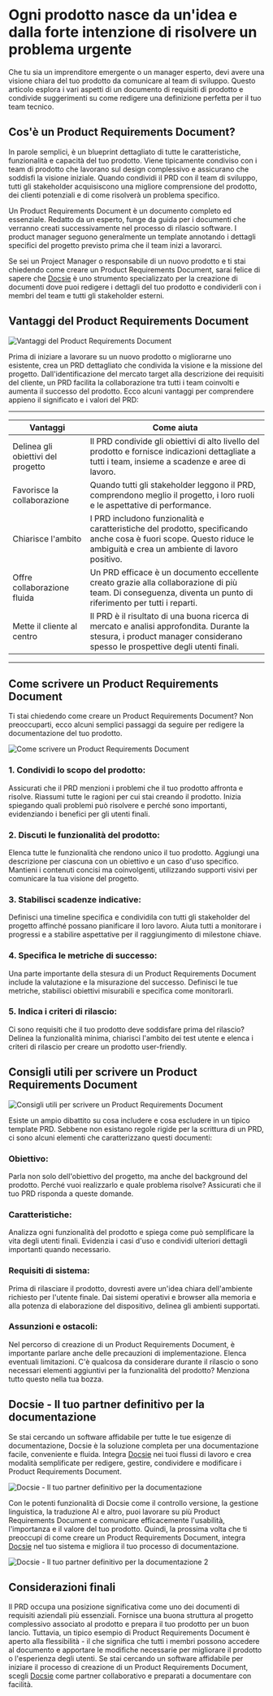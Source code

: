 # Ogni prodotto nasce da un'idea e dalla forte intenzione di risolvere un problema urgente

Che tu sia un imprenditore emergente o un manager esperto, devi avere una visione chiara del tuo prodotto da comunicare al team di sviluppo. Questo articolo esplora i vari aspetti di un documento di requisiti di prodotto e condivide suggerimenti su come redigere una definizione perfetta per il tuo team tecnico.

## Cos'è un Product Requirements Document?

In parole semplici, è un blueprint dettagliato di tutte le caratteristiche, funzionalità e capacità del tuo prodotto. Viene tipicamente condiviso con i team di prodotto che lavorano sul design complessivo e assicurano che soddisfi la visione iniziale. Quando condividi il PRD con il team di sviluppo, tutti gli stakeholder acquisiscono una migliore comprensione del prodotto, dei clienti potenziali e di come risolverà un problema specifico.

Un Product Requirements Document è un documento completo ed essenziale. Redatto da un esperto, funge da guida per i documenti che verranno creati successivamente nel processo di rilascio software. I product manager seguono generalmente un template annotando i dettagli specifici del progetto previsto prima che il team inizi a lavorarci.

Se sei un Project Manager o responsabile di un nuovo prodotto e ti stai chiedendo come creare un Product Requirements Document, sarai felice di sapere che [Docsie](https://www.docsie.io/discovery_call/) è uno strumento specializzato per la creazione di documenti dove puoi redigere i dettagli del tuo prodotto e condividerli con i membri del team e tutti gli stakeholder esterni.

## Vantaggi del Product Requirements Document

![Vantaggi del Product Requirements Document](https://cdn.docsie.io/workspace_PfNzfGj3YfKKtTO4T/doc_QiqgSuNoJpspcExF3/file_w0x51VQJqlm6MGO4B/image4.png)

Prima di iniziare a lavorare su un nuovo prodotto o migliorarne uno esistente, crea un PRD dettagliato che condivida la visione e la missione del progetto. Dall'identificazione del mercato target alla descrizione dei requisiti del cliente, un PRD facilita la collaborazione tra tutti i team coinvolti e aumenta il successo del prodotto. Ecco alcuni vantaggi per comprendere appieno il significato e i valori del PRD:

** **

|Vantaggi|Come aiuta|
|-|-|
|Delinea gli obiettivi del progetto|Il PRD condivide gli obiettivi di alto livello del prodotto e fornisce indicazioni dettagliate a tutti i team, insieme a scadenze e aree di lavoro.|
|Favorisce la collaborazione|Quando tutti gli stakeholder leggono il PRD, comprendono meglio il progetto, i loro ruoli e le aspettative di performance.|
|Chiarisce l'ambito|I PRD includono funzionalità e caratteristiche del prodotto, specificando anche cosa è fuori scope. Questo riduce le ambiguità e crea un ambiente di lavoro positivo.|
|Offre collaborazione fluida|Un PRD efficace è un documento eccellente creato grazie alla collaborazione di più team. Di conseguenza, diventa un punto di riferimento per tutti i reparti.|
|Mette il cliente al centro|Il PRD è il risultato di una buona ricerca di mercato e analisi approfondita. Durante la stesura, i product manager considerano spesso le prospettive degli utenti finali.|
** **

## Come scrivere un Product Requirements Document

Ti stai chiedendo come creare un Product Requirements Document? Non preoccuparti, ecco alcuni semplici passaggi da seguire per redigere la documentazione del tuo prodotto.

![Come scrivere un Product Requirements Document](https://cdn.docsie.io/workspace_PfNzfGj3YfKKtTO4T/doc_QiqgSuNoJpspcExF3/file_kA2rByOmXxWvbOet8/image5.png)

### 1. Condividi lo scopo del prodotto:

Assicurati che il PRD menzioni i problemi che il tuo prodotto affronta e risolve. Riassumi tutte le ragioni per cui stai creando il prodotto. Inizia spiegando quali problemi può risolvere e perché sono importanti, evidenziando i benefici per gli utenti finali.

### 2. Discuti le funzionalità del prodotto:

Elenca tutte le funzionalità che rendono unico il tuo prodotto. Aggiungi una descrizione per ciascuna con un obiettivo e un caso d'uso specifico. Mantieni i contenuti concisi ma coinvolgenti, utilizzando supporti visivi per comunicare la tua visione del progetto.

### 3. Stabilisci scadenze indicative:

Definisci una timeline specifica e condividila con tutti gli stakeholder del progetto affinché possano pianificare il loro lavoro. Aiuta tutti a monitorare i progressi e a stabilire aspettative per il raggiungimento di milestone chiave.

### 4. Specifica le metriche di successo:

Una parte importante della stesura di un Product Requirements Document include la valutazione e la misurazione del successo. Definisci le tue metriche, stabilisci obiettivi misurabili e specifica come monitorarli.

### 5. Indica i criteri di rilascio:

Ci sono requisiti che il tuo prodotto deve soddisfare prima del rilascio? Delinea la funzionalità minima, chiarisci l'ambito dei test utente e elenca i criteri di rilascio per creare un prodotto user-friendly.

## Consigli utili per scrivere un Product Requirements Document

![Consigli utili per scrivere un Product Requirements Document](https://cdn.docsie.io/workspace_PfNzfGj3YfKKtTO4T/doc_QiqgSuNoJpspcExF3/file_8qxdhLqT5afunlR0R/image6.png)

Esiste un ampio dibattito su cosa includere e cosa escludere in un tipico template PRD. Sebbene non esistano regole rigide per la scrittura di un PRD, ci sono alcuni elementi che caratterizzano questi documenti:

### Obiettivo:

Parla non solo dell'obiettivo del progetto, ma anche del background del prodotto. Perché vuoi realizzarlo e quale problema risolve? Assicurati che il tuo PRD risponda a queste domande.

### Caratteristiche:

Analizza ogni funzionalità del prodotto e spiega come può semplificare la vita degli utenti finali. Evidenzia i casi d'uso e condividi ulteriori dettagli importanti quando necessario.

### Requisiti di sistema:

Prima di rilasciare il prodotto, dovresti avere un'idea chiara dell'ambiente richiesto per l'utente finale. Dai sistemi operativi e browser alla memoria e alla potenza di elaborazione del dispositivo, delinea gli ambienti supportati.

### Assunzioni e ostacoli:

Nel percorso di creazione di un Product Requirements Document, è importante parlare anche delle precauzioni di implementazione. Elenca eventuali limitazioni. C'è qualcosa da considerare durante il rilascio o sono necessari elementi aggiuntivi per la funzionalità del prodotto? Menziona tutto questo nella tua bozza.

## Docsie - Il tuo partner definitivo per la documentazione

Se stai cercando un software affidabile per tutte le tue esigenze di documentazione, Docsie è la soluzione completa per una documentazione facile, conveniente e fluida. Integra [Docsie](https://www.docsie.io/pricing/) nei tuoi flussi di lavoro e crea modalità semplificate per redigere, gestire, condividere e modificare i Product Requirements Document.

![Docsie - Il tuo partner definitivo per la documentazione](https://cdn.docsie.io/workspace_PfNzfGj3YfKKtTO4T/doc_QiqgSuNoJpspcExF3/file_joL0V459OFZbwg1kd/image1.png)

Con le potenti funzionalità di Docsie come il controllo versione, la gestione linguistica, la traduzione AI e altro, puoi lavorare su più Product Requirements Document e comunicare efficacemente l'usabilità, l'importanza e il valore del tuo prodotto. Quindi, la prossima volta che ti preoccupi di come creare un Product Requirements Document, integra [Docsie](https://help.docsie.io/) nel tuo sistema e migliora il tuo processo di documentazione.

![Docsie - Il tuo partner definitivo per la documentazione 2](https://cdn.docsie.io/workspace_PfNzfGj3YfKKtTO4T/doc_QiqgSuNoJpspcExF3/file_Tg8Lrd0bTCQFs302g/image3.png)

## Considerazioni finali

Il PRD occupa una posizione significativa come uno dei documenti di requisiti aziendali più essenziali. Fornisce una buona struttura al progetto complessivo associato al prodotto e prepara il tuo prodotto per un buon lancio. Tuttavia, un tipico esempio di Product Requirements Document è aperto alla flessibilità - il che significa che tutti i membri possono accedere al documento e apportare le modifiche necessarie per migliorare il prodotto o l'esperienza degli utenti. Se stai cercando un software affidabile per iniziare il processo di creazione di un Product Requirements Document, scegli [Docsie](https://app.docsie.io/login/#/) come partner collaborativo e preparati a documentare con facilità.